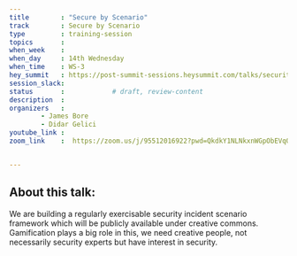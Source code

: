 ```yaml
---
title        : "Secure by Scenario"
track        : Secure by Scenario
type         : training-session
topics       :
when_week    : 
when_day     : 14th Wednesday
when_time    : WS-3
hey_summit   : https://post-summit-sessions.heysummit.com/talks/security-by-scenario-1/
session_slack:
status       :            # draft, review-content
description  :
organizers   : 
        - James Bore
        - Didar Gelici
youtube_link : 
zoom_link    :  https://zoom.us/j/95512016922?pwd=QkdkY1NLNkxnWGpObEVqOTZnTG92dz09


---
```

## About this talk:

We are building a regularly exercisable security incident scenario framework which will be publicly available under creative commons. 
Gamification plays a big role in this, we need creative people, not necessarily security experts but have interest in security.

